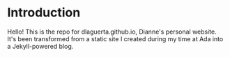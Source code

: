# Introduction

Hello! This is the repo for dlaguerta.github.io, Dianne's personal website. It's been transformed from a static site I created during my time at Ada into a Jekyll-powered blog. 